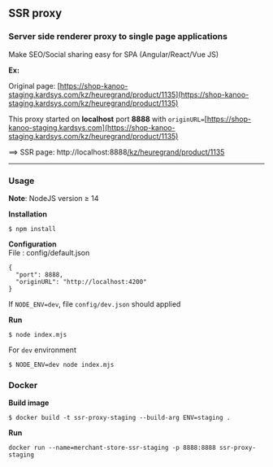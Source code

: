 ## SSR proxy

### Server side renderer proxy to single page applications

Make SEO/Social sharing easy for SPA (Angular/React/Vue JS)

**Ex:** 

Original page: [https://shop-kanoo-staging.kardsys.com/kz/heuregrand/product/1135](https://shop-kanoo-staging.kardsys.com/kz/heuregrand/product/1135)

This proxy started on **localhost** port **8888** with `originURL=`[https://shop-kanoo-staging.kardsys.com](https://shop-kanoo-staging.kardsys.com/kz/heuregrand/product/1135)

\==> SSR page: http://localhost:8888[/kz/heuregrand/product/1135](https://shop-kanoo-staging.kardsys.com/kz/heuregrand/product/1135)

---

### Usage

**Note**: NodeJS version ≥ 14

**Installation**

```
$ npm install
```

**Configuration**  
File : config/default.json

```
{
  "port": 8888,
  "originURL": "http://localhost:4200"
}
```

If `NODE_ENV=dev`, file `config/dev.json` should applied

**Run**

```
$ node index.mjs
```

For `dev` environment

```
$ NODE_ENV=dev node index.mjs
```

### Docker

**Build image**
```
$ docker build -t ssr-proxy-staging --build-arg ENV=staging .
```

**Run**
```
docker run --name=merchant-store-ssr-staging -p 8888:8888 ssr-proxy-staging
```